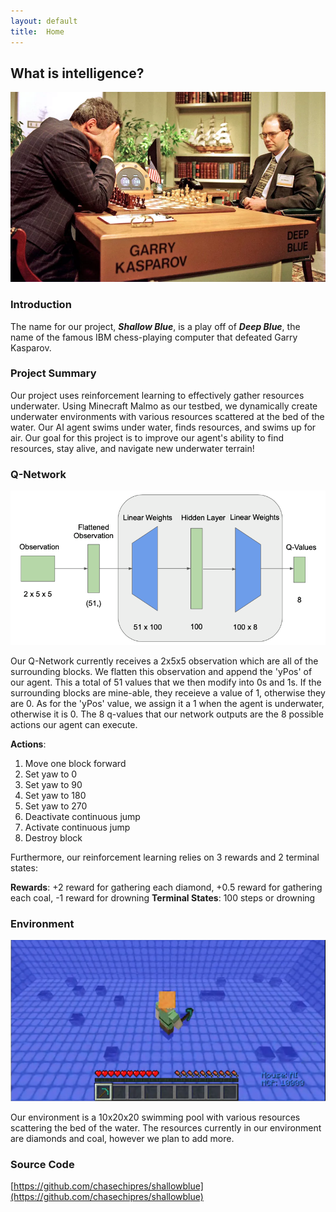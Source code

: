 ```yaml
---
layout: default
title:  Home
---
```


## What is intelligence?

![Deep Blue](img/deepblue.jpeg)

### Introduction
The name for our project, ***Shallow Blue***, is a play off of ***Deep Blue***, the name of the famous IBM chess-playing computer that defeated Garry Kasparov.

### Project Summary
Our project uses reinforcement learning to effectively gather resources underwater. Using Minecraft Malmo as our testbed, we dynamically create underwater environments with various resources scattered at the bed of the water. Our AI agent swims under water, finds resources, and swims up for air. Our goal for this project is to improve our agent's ability to find resources, stay alive, and navigate new underwater terrain!

### Q-Network

![Q-Network](img/qNet.png)

Our Q-Network currently receives a 2x5x5 observation which are all of the surrounding blocks. We flatten this observation and append the 'yPos' of our agent. This a total of 51 values that we then modify into 0s and 1s. If the surrounding blocks are mine-able, they receieve a value of 1, otherwise they are 0. As for the 'yPos' value, we assign it a 1 when the agent is underwater, otherwise it is 0. The 8 q-values that our network outputs are the 8 possible actions our agent can execute.

**Actions**:

1. Move one block forward
2. Set yaw to 0
3. Set yaw to 90
4. Set yaw to 180
5. Set yaw to 270
6. Deactivate continuous jump
7. Activate continuous jump
8. Destroy block

Furthermore, our reinforcement learning relies on 3 rewards and 2 terminal states:

**Rewards**: +2 reward for gathering each diamond, +0.5 reward for gathering each coal, -1 reward for drowning
**Terminal States**: 100 steps or drowning

### Environment

![Environment](img/environment.png)

Our environment is a 10x20x20 swimming pool with various resources scattering the bed of the water. The resources currently in our environment are diamonds and coal, however we plan to add more.

### Source Code
[https://github.com/chasechipres/shallowblue](https://github.com/chasechipres/shallowblue)
